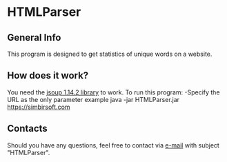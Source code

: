 # HTMLParser
## General Info
This program is designed to get statistics of unique words on a website.
## How does it work?
You need the [jsoup 1.14.2 library](https://jsoup.org/packages/jsoup-1.14.2.jar) to work.
To run this program:
-Specify the URL as the only parameter
example java -jar HTMLParser.jar https://simbirsoft.com
## Contacts
Should you have any questions, feel free to contact via [e-mail](mailto:89171187722@mail.ru) with subject "HTMLParser".
